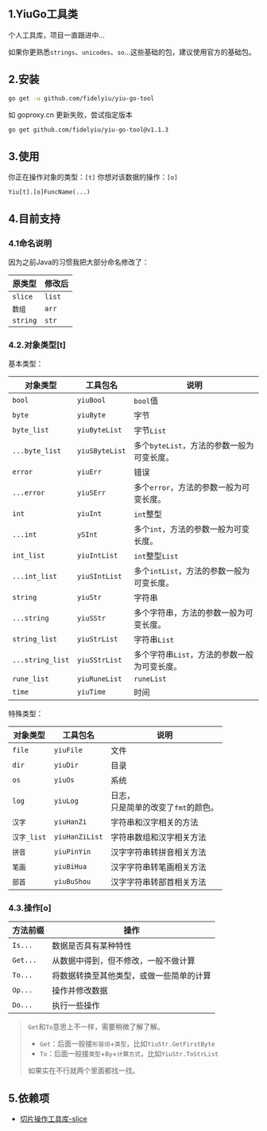 ## 1.YiuGo工具类
个人工具库，项目一直跟进中...



如果你更熟悉`strings`、`unicodes`、`so`...这些基础的包，建议使用官方的基础包。



## 2.安装

```bash
go get -u github.com/fidelyiu/yiu-go-tool
```

如 goproxy.cn 更新失败，尝试指定版本
```bash
go get github.com/fidelyiu/yiu-go-tool@v1.1.3
```


## 3.使用

你正在操作对象的类型：`[t]`
你想对该数据的操作：`[o]`

```
Yiu[t].[o]FuncName(...)
```


## 4.目前支持

### 4.1命名说明
因为之前Java的习惯我把大部分命名修改了：

| 原类型   | 修改后 |
| -------- | ------ |
| `slice`  | `list` |
| `数组`   | `arr`  |
| `string` | `str`  |



### 4.2.对象类型[t]

基本类型：

| 对象类型         | 工具包名       | 说明                                         |
| ---------------- | -------------- | -------------------------------------------- |
| `bool`           | `yiuBool`      | `bool`值                                     |
| `byte`           | `yiuByte`      | 字节                                         |
| `byte_list`      | `yiuByteList`  | 字节`List`                                   |
| `...byte_list`   | `yiuSByteList` | 多个`byteList`，方法的参数一般为可变长度。   |
| `error`          | `yiuErr`       | 错误                                         |
| `...error`       | `yiuSErr`      | 多个`error`，方法的参数一般为可变长度。      |
| `int`            | `yiuInt`       | `int`整型                                    |
| `...int`         | `ySInt`        | 多个`int`，方法的参数一般为可变长度。        |
| `int_list`       | `yiuIntList`   | `int`整型`List`                              |
| `...int_list`    | `yiuSIntList`  | 多个`intList`，方法的参数一般为可变长度。    |
| `string`         | `yiuStr`       | 字符串                                       |
| `...string`      | `yiuSStr`      | 多个字符串，方法的参数一般为可变长度。       |
| `string_list`    | `yiuStrList`   | 字符串`List`                                 |
| `...string_list` | `yiuSStrList`  | 多个字符串`List`，方法的参数一般为可变长度。 |
| `rune_list`      | `yiuRuneList`  | `runeList`                                   |
| `time`           | `yiuTime`      | 时间                                         |



特殊类型：

| 对象类型    | 工具包名       | 说明                                      |
| ----------- | -------------- | ----------------------------------------- |
| `file`      | `yiuFile`      | 文件                                      |
| `dir`       | `yiuDir`       | 目录                                      |
| `os`        | `yiuOs`        | 系统                                      |
| `log`       | `yiuLog`       | 日志，<br />只是简单的改变了`fmt`的颜色。 |
| `汉字`      | `yiuHanZi`     | 字符串和汉字相关的方法                    |
| `汉字_list` | `yiuHanZiList` | 字符串数组和汉字相关方法                  |
| `拼音`      | `yiuPinYin`    | 汉字字符串转拼音相关方法                  |
| `笔画`      | `yiuBiHua`     | 汉字字符串转笔画相关方法                  |
| `部首`      | `yiuBuShou`    | 汉字字符串转部首相关方法                  |



### 4.3.操作[o]

| 方法前缀 | 操作                                                 |
| -------- | ---------------------------------------------------- |
| `Is...`  | 数据是否具有某种特性                                 |
| `Get...` | 从数据中得到，但不修改，一般不做计算                 |
| `To...`  | 将数据转换至其他类型，或做一些简单的计算             |
| `Op...`  | 操作并修改数据                                       |
| `Do...`  | 执行一些操作                                         |



> `Get`和`To`意思上不一样，需要稍微了解了解。
>
> - `Get`：后面一般接`形容词`+`类型`，比如`YiuStr.GetFirstByte`
> - `To`：后面一般接`类型`+`By`+`计算方式`，比如`YiuStr.ToStrList`
>
> 如果实在不行就两个里面都找一找。



## 5.依赖项

- [切片操作工具库-slice](https://github.com/psampaz/slice)